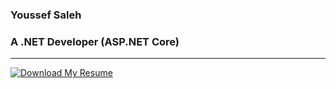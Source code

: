 ### Youssef Saleh
### A .NET Developer (ASP.NET Core)

<hr>

<div>

  [![Download My Resume]][Shield]

</div>

<!---------------------------------------------------------------------------->

[Download My Resume]: https://img.shields.io/badge/Download_My_Resume-37a779?style=for-the-badge
[Shield]: https://github.com/yussuf-codes/yussuf-codes/raw/master/Youssef%20Saleh's%20resume/Youssef%20Saleh's%20resume.pdf

<!---------------------------------------------------------------------------->
